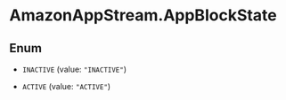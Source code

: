 # AmazonAppStream.AppBlockState

## Enum


* `INACTIVE` (value: `"INACTIVE"`)

* `ACTIVE` (value: `"ACTIVE"`)


